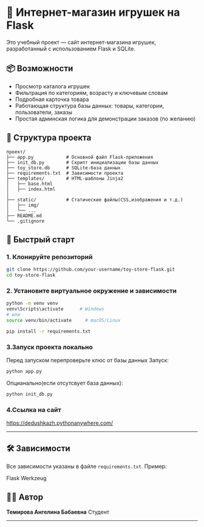 # 🧸 Интернет-магазин игрушек на Flask

Это учебный проект — сайт интернет-магазина игрушек, разработанный с использованием Flask и SQLite.

## 📦 Возможности

- Просмотр каталога игрушек
- Фильтрация по категориям, возрасту и ключевым словам
- Подробная карточка товара
- Работающая структура базы данных: товары, категории, пользователи, заказы
- Простая админская логика для демонстрации заказов (по желанию)

## 📁 Структура проекта

```
проект/
├── app.py            # Основной файл Flask-приложения
├── init_db.py        # Скрипт инициализации базы данных
├── toy_store.db      # SQLite-база данных
├── requirements.txt  # Зависимости проекта
├── templates/        # HTML-шаблоны Jinja2
│   ├── base.html
│   ├── index.html
│   
├── static/           # Статические файлы(CSS,изображения и т.д.)
│   ├── img/
│   └── ...
├── README.md
└── .gitignore
```

## 🚀 Быстрый старт

### 1. Клонируйте репозиторий

```bash
git clone https://github.com/your-username/toy-store-flask.git
cd toy-store-flask
```
### 2. Установите виртуальное окружение и зависимости
```bash
python -m venv venv
venv\Scripts\activate      # Windows
# или
source venv/bin/activate     # macOS/Linux

pip install -r requirements.txt
```

### 3.Запуск проекта локально
Перед запуском перепроверьте клюс от базы данных
Запуск:
```bash
python app.py
```
Опцианально(если отсутсвует база данных):
```bash
python init_db.py
```
### 4.Ссылка на сайт

https://dedushkazh.pythonanywhere.com/

---

## 🛠 Зависимости

Все зависимости указаны в файле `requirements.txt`. Пример:

Flask
Werkzeug


## 🧑‍🎓 Автор

**Темирова Ангелина Бабаевна**
Студент

---

